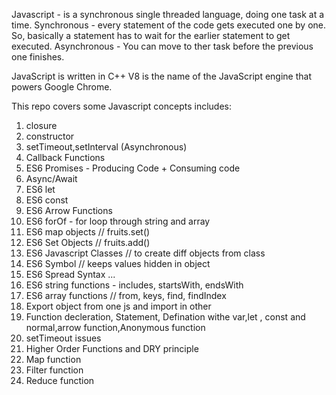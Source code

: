 Javascript - is a synchronous single threaded language, doing one task at a time.
Synchronous - every statement of the code gets executed one by one. So, basically a statement has to wait for the earlier statement to get executed.
Asynchronous - You can move to ther task before the previous one finishes.

JavaScript is written in C++
V8 is the name of the JavaScript engine that powers Google Chrome.

This repo covers some Javascript concepts includes:
1. closure
2. constructor
3. setTimeout,setInterval (Asynchronous)
4. Callback Functions
5. ES6 Promises - Producing Code + Consuming code
6. Async/Await
7. ES6 let
8. ES6 const
9. ES6 Arrow Functions
10. ES6 forOf - for loop through string and array
11. ES6 map objects // fruits.set()
12. ES6 Set Objects // fruits.add()
13. ES6 Javascript Classes // to create diff objects from class
14. ES6 Symbol  // keeps values hidden in object
15. ES6 Spread Syntax ...
16. ES6 string functions - includes, startsWith, endsWith
17. ES6 array functions // from, keys, find, findIndex
18. Export object from one js and import in other
19. Function decleration, Statement, Defination withe var,let , const and normal,arrow function,Anonymous function
20. setTimeout issues
21. Higher Order Functions and DRY principle
22. Map function
23. Filter function
24. Reduce function